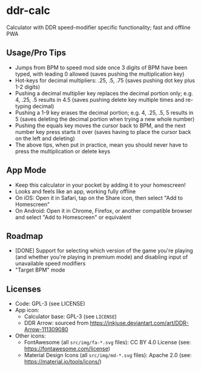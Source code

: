 # ddr-calc
Calculator with DDR speed-modifier specific functionality; fast and offline PWA

## Usage/Pro Tips
* Jumps from BPM to speed mod side once 3 digits of BPM have been typed, with leading 0 allowed
(saves pushing the multiplication key)
* Hot-keys for decimal multipliers: .25, .5, .75 (saves pushing dot key plus 1-2 digits)
* Pushing a decimal multiplier key replaces the decimal portion only;
e.g. 4, .25, .5 results in 4.5 (saves pushing delete key multiple times and re-typing decimal)
* Pushing a 1-9 key erases the decimal portion;
e.g. 4, .25, .5, 5 results in 5 (saves deleting the decimal portion when trying a new whole number)
* Pushing the equals key moves the cursor back to BPM, and the next number key press starts it over
(saves having to place the cursor back on the left and deleting)
* The above tips, when put in practice, mean you should never have to press the multiplication
or delete keys

## App Mode
* Keep this calculator in your pocket by adding it to your homescreen!
* Looks and feels like an app, working fully offline
* On iOS: Open it in Safari, tap on the Share icon, then select "Add to Homescreen"
* On Android: Open it in Chrome, Firefox, or another compatible browser and
select "Add to Homescreen" or equivalent

## Roadmap
* [DONE] Support for selecting which version of the game you're playing (and whether you're playing in premium mode)
and disabling input of unavailable speed modifiers
* "Target BPM" mode

## Licenses
* Code: GPL-3 (see LICENSE)
* App icon:
  * Calculator base: GPL-3 (see `LICENSE`)
  * DDR Arrow: sourced from https://inkjuse.deviantart.com/art/DDR-Arrow-111309080
* Other icons:
  * FontAwesome (all `src/img/fa-*.svg` files): CC BY 4.0 License (see: https://fontawesome.com/license)
  * Material Design Icons (all `src/img/md-*.svg` files): Apache 2.0 (see: https://material.io/tools/icons/)